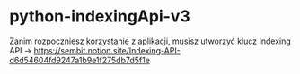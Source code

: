 # python-indexingApi-v3
Zanim rozpoczniesz korzystanie z aplikacji, musisz utworzyć klucz Indexing API -> https://sembit.notion.site/Indexing-API-d6d54604fd9247a1b9e1f275db7d5f1e 
